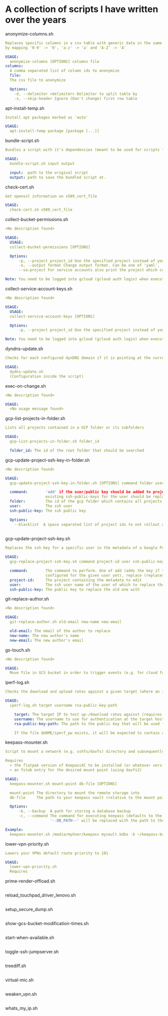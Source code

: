 # A collection of scripts I have written over the years

anonymize-columns.sh
```yaml
Replaces specific columns in a csv table with generic data in the same format
by mapping '0-9' -> '0', 'a-z' -> 'a' and 'A-Z' -> 'A'

USAGE:
  anonymize-columns [OPTIONS] columns file
columns:
  A comma separated list of column ids to anonymize
  file:
  The csv file to anonymize

  Options:
    -d, --delimiter <delimiter> Delimiter to split table by
    -s, --skip-header Ignore (Don't change) first row table
```

apt-install-temp.sh
```yaml
Install apt packages marked as 'auto'

USAGE:
  apt-install-temp package [package [...]]
```

bundle-script.sh
```yaml
Bundles a script with it's dependencies (meant to be used for scripts from https://github.com/theCalcaholic/bash-utils)

USAGE:
  bundle-script.sh input output

  input:  path to the original script
  output: path to save the bundled script at.
```

check-cert.sh
```yaml
Get openssl information on x509_cert_file

USAGE:
  check-cert.sh x509_cert_file
```

collect-bucket-permissions.sh
```yaml
<No description found>

USAGE:
  USAGE:
  collect-bucket-permissions [OPTIONS]

  Options:
      -p, --project project_id Use the specified project instead of your gcloud default
      -o, --output format Change output format. Can be one of 'yaml', 'spaced', 'spaced-40', 'spaced-80' and 'spaced-120'
      --sa-project For service accounts also print the project which contains it (given the permissions)

Note: You need to be logged into gcloud (gcloud auth login) when executing this command!
```

collect-service-account-keys.sh
```yaml
<No description found>

USAGE:
  USAGE:
  collect-service-account-keys [OPTIONS]

  Options:
      -p, --project project_id Use the specified project instead of your gcloud default

Note: You need to be logged into gcloud (gcloud auth login) when executing this command!
```

dyndns-update.sh
```yaml
Checks for each configured dynDNS domain if it is pointing at the current ip and otherwise calls an http endpoint for updating it.

USAGE:
  dydns-update.sh
  (Configuration inside the script)
```

exec-on-change.sh
```yaml
<No description found>

USAGE:
  <No usage message found>
```

gcp-list-projects-in-folder.sh
```yaml
Lists all projects contained in a GCP folder or its subfolders

USAGE:
  gcp-list-projects-in-folder.sh folder_id

  folder_id: The id of the root folder that should be searched
```

gcp-update-project-ssh-key-in-folder.sh
```yaml
<No description found>

USAGE:
  gcp-update-project-ssh-key-in-folder.sh [OPTIONS] command folder user ssh-public-key

  command:        'add' if the user/public key should be added to projects where it doesn't exist yet or 'replace' if 
                  existing ssh-public-keys for the user should be replaced
  folder:         The id of the gcp folder which contains all projects that the ssh public key should be rolled out to
  user:           The ssh user
  ssh-public-key: The ssh public key

  Options:
    --blacklist  A space separated list of project ids to not rollout any ssh public keys to
  
```

gcp-update-project-ssh-key.sh
```yaml
Replaces the ssh key for a specific user in the metadata of a Google Project

USAGE:
  gcp-replace-project-ssh-key.sh command project-id user ssh-public-key

  command:        The command to perform. One of add (adds the key if there wasn't any
                  configured for the given user yet), replace (replaces any old key of the user)
  project-id:     The project containing the metadata to edit
  user:           The ssh user name of the user of which to replace the public key
  ssh-public-key: The public key to replace the old one with
```

git-replace-author.sh
```yaml
<No description found>

USAGE:
  git-replace-author.sh old-email new-name new-email

  old-email: The email of the author to replace
  new-name: The new author's name
  new-email: The new author's email
```

gs-touch.sh
```yaml
<No description found>

USAGE:
  Move file in GCS bucket in order to trigger events (e.g. for cloud functions)
```

iperf-log.sh
```yaml
Checks the download and upload rates against a given target (where an iperf daemon needs to be running) and prints it in a parseable format together with the current gateway mac address (to allow filtering for networks)

USAGE:
  iperf-log.sh target username rsa-public-key-path

    target: The target IP to test up-/download rates against (requires iperf to be running on the target host)
    username: The username to use for authentication at the target host
    rsa-public-key-path: The path to the public key that will be used for encrypting the iperf credentials

    If the file $HOME/iperf_pw exists, it will be expected to contain a valid iperf password for the target host. Otherwise, the script will ask for the password interactively.
```

keepass-mounter.sh
```yaml
Script to mount a network (e.g. sshfs/davfs) directory and subsequently start keepass with a vault in said directory

Requires 
  - the flatpak version of KeepassXC to be installed (or whatever version is passed via the -c argument)
  - an fstab entry for the desired mount point (using davfs2)

USAGE:
  keepass-mounter.sh mount-point db-file [OPTIONS]

  mount-point The directory to mount the remote storage into
  db-file     The path to your keepass vault (relative to the mount point)

  Options:
      -b, --backup  A path for storing a database backup
      -c, --command The command for executing keepass (defaults to the flatpak version of keepass).
                    '--DB_PATH--' will be replaced with the path to the password database.

Example:
  keepass-mounter.sh /media/myUser/keepass myvault.kdbx -b ~/keepass-backups
```

lower-vpn-priority.sh
```yaml
Lowers your VPNs default route priority to 101

USAGE:
  lower-vpn-priority.sh
  Requires
```

prime-render-offload.sh
```yaml
```

reload_touchpad_driver_lenovo.sh
```yaml
```

setup_secure_dump.sh
```yaml
```

show-gcs-bucket-modification-times.sh
```yaml
```

start-when-available.sh
```yaml
```

toggle-ssh-jumpserver.sh
```yaml
```

treediff.sh
```yaml
```

virtual-mic.sh
```yaml
```

weaken_vpn.sh
```yaml
```

whats_my_ip.sh
```yaml
```

